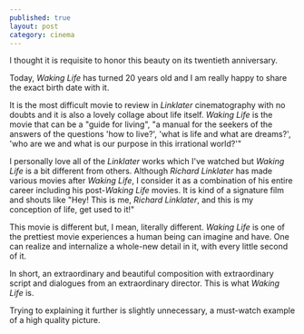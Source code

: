 ```yaml
---
published: true
layout: post
category: cinema
---
```

I thought it is requisite to honor this beauty on its twentieth anniversary.

Today, _Waking Life_ has turned 20 years old and I am really happy to share the exact birth date with it.

It is the most difficult movie to review in _Linklater_ cinematography with no doubts and it is also a lovely collage about life itself. _Waking Life_ is the movie that can be a "guide for living", "a manual for the seekers of the answers of the questions 'how to live?', 'what is life and what are dreams?', 'who are we and what is our purpose in this irrational world?'"

I personally love all of the _Linklater_ works which I've watched but _Waking Life_ is a bit different from others. Although _Richard Linklater_ has made various movies after _Waking Life_, I consider it as a combination of his entire career including his post-_Waking Life_ movies. It is kind of a signature film and shouts like "Hey! This is me, _Richard Linklater_, and this is my conception of life, get used to it!"

This movie is different but, I mean, literally different. _Waking Life_ is one of the prettiest movie experiences a human being can imagine and have. One can realize and internalize a whole-new detail in it, with every little second of it.

In short, an extraordinary and beautiful composition with extraordinary script and dialogues from an extraordinary director. 
This is what _Waking Life_ is. 

Trying to explaining it further is slightly unnecessary, a must-watch example of a high quality picture.
